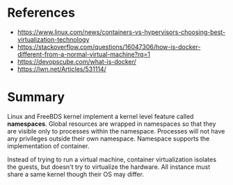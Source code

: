 # References

* https://www.linux.com/news/containers-vs-hypervisors-choosing-best-virtualization-technology
* https://stackoverflow.com/questions/16047306/how-is-docker-different-from-a-normal-virtual-machine?rq=1
* https://devopscube.com/what-is-docker/
* https://lwn.net/Articles/531114/

# Summary

Linux and FreeBDS kernel implement a kernel level feature called **namespaces**. Global resources are wrapped in namespaces so that they are visible only to processes within the namespace. Processes will not have any privileges outside their own namespace. Namespace supports the implementation of container.

Instead of trying to run a virtual machine, container virtualization isolates the guests, but doesn't try to virtualize the hardware. All instance must share a same kernel though their OS may differ.

